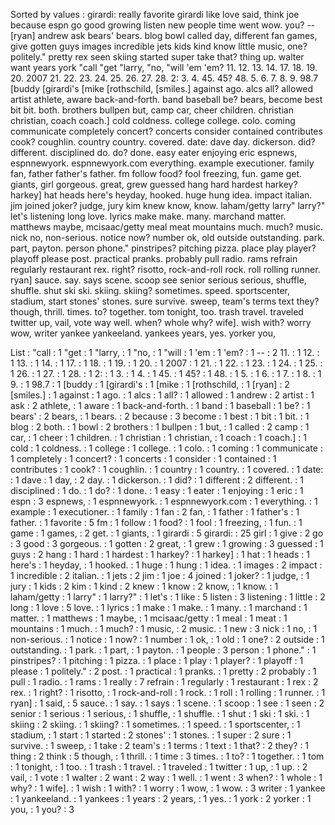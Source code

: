 Sorted by values :
girardi: really favorite girardi like love said, think joe because espn go good growing listen new people time went wow. you? -- [ryan] andrew ask bears' bears. blog bowl called day, different fan games, give gotten guys images incredible jets kids kind know little music, one? politely." pretty rex seen skiing started super take that? thing up. walter want years york "call "get "larry, "no, "will 'em 'em? 11. 12. 13. 14. 17. 18. 19. 20. 2007 21. 22. 23. 24. 25. 26. 27. 28. 2: 3. 4. 45. 45? 48. 5. 6. 7. 8. 9. 98.7 [buddy [girardi's [mike [rothschild, [smiles.] against ago. alcs all? allowed artist athlete, aware back-and-forth. band baseball be? bears, become best bit bit. both. brothers bullpen but, camp car, cheer children. christian christian, coach coach.] cold coldness. college college. colo. coming communicate completely concert? concerts consider contained contributes cook? coughlin. country country. covered. date: dave day. dickerson. did? different. disciplined do. do? done. easy eater enjoying eric espnews, espnnewyork. espnnewyork.com everything. example executioner. family fan, father father's father. fm follow food? fool freezing, fun. game get. giants, girl gorgeous. great, grew guessed hang hard hardest harkey? harkey] hat heads here's heyday, hooked. huge hung idea. impact italian. jim joined joker? judge, jury kim knew know, know. laham/getty larry" larry?" let's listening long love. lyrics make make. many. marchand matter. matthews maybe, mcisaac/getty meal meat mountains much. much? music. nick no, non-serious. notice now? number ok, old outside outstanding. park. part, payton. person phone." pinstripes? pitching pizza. place play player? playoff please post. practical pranks. probably pull radio. rams refrain regularly restaurant rex. right? risotto, rock-and-roll rock. roll rolling runner. ryan] sauce. say. says scene. scoop see senior serious serious, shuffle, shuffle. shut ski ski. skiing. skiing? sometimes. speed. sportscenter, stadium, start stones' stones. sure survive. sweep, team's terms text they? though, thrill. times. to? together. tom tonight, too. trash travel. traveled twitter up, vail, vote way well. when? whole why? wife]. wish with? worry wow, writer yankee yankeeland. yankees years, yes. yorker you, 

List :
"call : 1
"get : 1
"larry, : 1
"no, : 1
"will : 1
'em : 1
'em? : 1
-- : 2
11. : 1
12. : 1
13. : 1
14. : 1
17. : 1
18. : 1
19. : 1
20. : 1
2007 : 1
21. : 1
22. : 1
23. : 1
24. : 1
25. : 1
26. : 1
27. : 1
28. : 1
2: : 1
3. : 1
4. : 1
45. : 1
45? : 1
48. : 1
5. : 1
6. : 1
7. : 1
8. : 1
9. : 1
98.7 : 1
[buddy : 1
[girardi's : 1
[mike : 1
[rothschild, : 1
[ryan] : 2
[smiles.] : 1
against : 1
ago. : 1
alcs : 1
all? : 1
allowed : 1
andrew : 2
artist : 1
ask : 2
athlete, : 1
aware : 1
back-and-forth. : 1
band : 1
baseball : 1
be? : 1
bears' : 2
bears, : 1
bears. : 2
because : 3
become : 1
best : 1
bit : 1
bit. : 1
blog : 2
both. : 1
bowl : 2
brothers : 1
bullpen : 1
but, : 1
called : 2
camp : 1
car, : 1
cheer : 1
children. : 1
christian : 1
christian, : 1
coach : 1
coach.] : 1
cold : 1
coldness. : 1
college : 1
college. : 1
colo. : 1
coming : 1
communicate : 1
completely : 1
concert? : 1
concerts : 1
consider : 1
contained : 1
contributes : 1
cook? : 1
coughlin. : 1
country : 1
country. : 1
covered. : 1
date: : 1
dave : 1
day, : 2
day. : 1
dickerson. : 1
did? : 1
different : 2
different. : 1
disciplined : 1
do. : 1
do? : 1
done. : 1
easy : 1
eater : 1
enjoying : 1
eric : 1
espn : 3
espnews, : 1
espnnewyork. : 1
espnnewyork.com : 1
everything. : 1
example : 1
executioner. : 1
family : 1
fan : 2
fan, : 1
father : 1
father's : 1
father. : 1
favorite : 5
fm : 1
follow : 1
food? : 1
fool : 1
freezing, : 1
fun. : 1
game : 1
games, : 2
get. : 1
giants, : 1
girardi : 5
girardi: : 25
girl : 1
give : 2
go : 3
good : 3
gorgeous. : 1
gotten : 2
great, : 1
grew : 1
growing : 3
guessed : 1
guys : 2
hang : 1
hard : 1
hardest : 1
harkey? : 1
harkey] : 1
hat : 1
heads : 1
here's : 1
heyday, : 1
hooked. : 1
huge : 1
hung : 1
idea. : 1
images : 2
impact : 1
incredible : 2
italian. : 1
jets : 2
jim : 1
joe : 4
joined : 1
joker? : 1
judge, : 1
jury : 1
kids : 2
kim : 1
kind : 2
knew : 1
know : 2
know, : 1
know. : 1
laham/getty : 1
larry" : 1
larry?" : 1
let's : 1
like : 5
listen : 3
listening : 1
little : 2
long : 1
love : 5
love. : 1
lyrics : 1
make : 1
make. : 1
many. : 1
marchand : 1
matter. : 1
matthews : 1
maybe, : 1
mcisaac/getty : 1
meal : 1
meat : 1
mountains : 1
much. : 1
much? : 1
music, : 2
music. : 1
new : 3
nick : 1
no, : 1
non-serious. : 1
notice : 1
now? : 1
number : 1
ok, : 1
old : 1
one? : 2
outside : 1
outstanding. : 1
park. : 1
part, : 1
payton. : 1
people : 3
person : 1
phone." : 1
pinstripes? : 1
pitching : 1
pizza. : 1
place : 1
play : 1
player? : 1
playoff : 1
please : 1
politely." : 2
post. : 1
practical : 1
pranks. : 1
pretty : 2
probably : 1
pull : 1
radio. : 1
rams : 1
really : 7
refrain : 1
regularly : 1
restaurant : 1
rex : 2
rex. : 1
right? : 1
risotto, : 1
rock-and-roll : 1
rock. : 1
roll : 1
rolling : 1
runner. : 1
ryan] : 1
said, : 5
sauce. : 1
say. : 1
says : 1
scene. : 1
scoop : 1
see : 1
seen : 2
senior : 1
serious : 1
serious, : 1
shuffle, : 1
shuffle. : 1
shut : 1
ski : 1
ski. : 1
skiing : 2
skiing. : 1
skiing? : 1
sometimes. : 1
speed. : 1
sportscenter, : 1
stadium, : 1
start : 1
started : 2
stones' : 1
stones. : 1
super : 2
sure : 1
survive. : 1
sweep, : 1
take : 2
team's : 1
terms : 1
text : 1
that? : 2
they? : 1
thing : 2
think : 5
though, : 1
thrill. : 1
time : 3
times. : 1
to? : 1
together. : 1
tom : 1
tonight, : 1
too. : 1
trash : 1
travel. : 1
traveled : 1
twitter : 1
up, : 1
up. : 2
vail, : 1
vote : 1
walter : 2
want : 2
way : 1
well. : 1
went : 3
when? : 1
whole : 1
why? : 1
wife]. : 1
wish : 1
with? : 1
worry : 1
wow, : 1
wow. : 3
writer : 1
yankee : 1
yankeeland. : 1
yankees : 1
years : 2
years, : 1
yes. : 1
york : 2
yorker : 1
you, : 1
you? : 3
